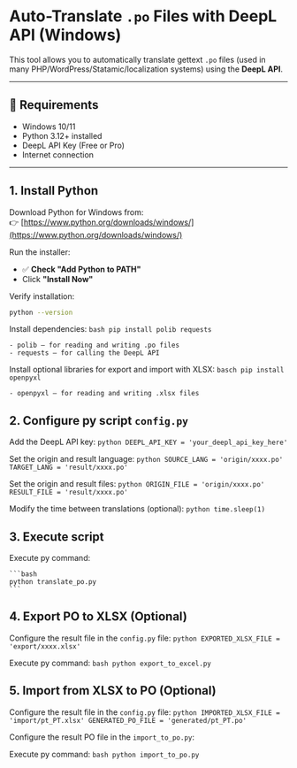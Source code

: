 # Auto-Translate `.po` Files with DeepL API (Windows)

This tool allows you to automatically translate gettext `.po` files (used in many PHP/WordPress/Statamic/localization systems) using the **DeepL API**.

---

## 🧩 Requirements

- Windows 10/11
- Python 3.12+ installed
- DeepL API Key (Free or Pro)
- Internet connection

---

## 1. Install Python

Download Python for Windows from:  
    👉 [https://www.python.org/downloads/windows/](https://www.python.org/downloads/windows/)

Run the installer:
   - ✅ **Check "Add Python to PATH"**
   - Click **"Install Now"**

Verify installation:
   ```bash
   python --version
   ```

Install dependencies:
    ```bash
    pip install polib requests
    ```

    - polib – for reading and writing .po files
    - requests – for calling the DeepL API

Install optional libraries for export and import with XLSX:
    ```basch
    pip install openpyxl
    ```

    - openpyxl – for reading and writing .xlsx files

## 2. Configure py script `config.py`

Add the DeepL API key:
    ```python
    DEEPL_API_KEY = 'your_deepl_api_key_here'
    ```

Set the origin and result language:
    ```python
    SOURCE_LANG = 'origin/xxxx.po'
    TARGET_LANG = 'result/xxxx.po'
    ```

Set the origin and result files:
    ```python
    ORIGIN_FILE = 'origin/xxxx.po'
    RESULT_FILE = 'result/xxxx.po'
    ```

Modify the time between translations (optional):
    ```python
    time.sleep(1)
    ```

## 3. Execute script

Execute py command: 

    ```bash
    python translate_po.py
    ```

## 4. Export PO to XLSX (Optional)

Configure the result file in the `config.py` file:
    ```python
    EXPORTED_XLSX_FILE = 'export/xxxx.xlsx'
    ```

Execute py command:
    ```bash
    python export_to_excel.py
    ```

## 5. Import from XLSX to PO (Optional)

Configure the result file in the `config.py` file:
    ```python
    IMPORTED_XLSX_FILE = 'import/pt_PT.xlsx'
    GENERATED_PO_FILE = 'generated/pt_PT.po'
    ```

Configure the result PO file in the `import_to_po.py`:

Execute py command:
    ```bash
    python import_to_po.py
    ```